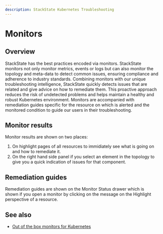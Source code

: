 ```yaml
---
description: StackState Kubernetes Troubleshooting
---
```


# Monitors

## Overview

StackState has the best practices encoded via monitors. StackState monitors not only monitor metrics, events or logs but can also monitor the topology and meta-data to detect common issues, ensuring compliance and adherence to industry standards.
Combining monitors with our unique troubleshooting intelligence, StackState quickly detects issues that are related and give advice on how to remediate them. This proactive approach reduces the risk of undetected problems and helps maintain a healthy and robust Kubernetes environment.
Monitors are accompanied with remediation guides specific for the resource on which is alerted and the monitored condition to guide our users in their troubleshooting.

## Monitor results

Monitor results are shown on two places:

1. On highlight pages of all resources to immidiately see what is going on and how to remediate it.
2. On the right hand side panel if you select an element in the topology to give you a quick indication of issues for that component.

## Remediation guides

Remediation guides are shown on the Monitor Status drawer which is shown if you open a monitor by clicking on the message on the Highlight perspective of a resource.

## See also

* [Out of the box monitors for Kubernetes](kubernetes-monitors.md)
